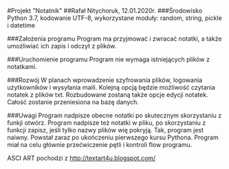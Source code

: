 #Projekt "Notatnik"
##Rafał Nitychoruk, 12.01.2020r.
###Środowisko
Python 3.7, kodowanie UTF-8, wykorzystane moduły: random, string, pickle i datetime

###Założenia programu
Program ma przyjmować i zwracać notatki, a także umożliwiać ich zapis i odczyt z plików.


###Uruchomienie programu
Program nie wymaga istniejących plików z notatkami.

###Rozwój
W planach wprowadzenie szyfrowania plików, logowania użytkowników i wysyłania maili.
Kolejną opcją będzie możliwość czytania notatek z plików txt.
Rozbudowane zostaną także opcje edycji notatek.
Całość zostanie przeniesiona na bazę danych.

###Uwagi
Program nadpisze obecne notatki po skutecznym skorzystaniu z funkji otwórz.
Program nadpisze też notatki w pliku, po skorzystaniu z funkcji zapisz,
jeśli tylko nazwy plików wię pokryją.
Tak, program jest naiwny. Powstał zaraz po ukończeniu pierwszego kursu Pythona.
Program miał na celu głównie przećwiczenie pętli i kontroli flow programu.

ASCI ART pochodzi z http://textart4u.blogspot.com/
